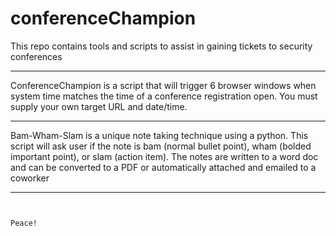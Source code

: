 # conferenceChampion
This repo contains tools and scripts to assist in gaining tickets to security conferences

____________________________________________________________________

ConferenceChampion is a script that will trigger 6 browser windows when system time matches the time of a conference registration open.
You must supply your own target URL and date/time.

___________________________________________________________________

Bam-Wham-Slam is a unique note taking technique using a python.
This script will ask user if the note is bam (normal bullet point), wham (bolded important point), or slam (action item).
The notes are written to a word doc and can be converted to a PDF or automatically attached and emailed to a coworker  

___________________________________________________________________

~~~~~ Much more to come! ~~~~~


Peace!


